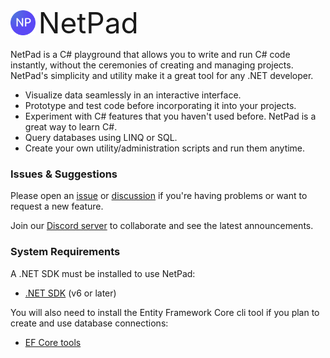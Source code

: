 <div style="display: flex; align-items: center; gap: 0.3rem; font-size: 46px">
    <img src="./images/logo/circle/64x64.png" style="height: 40px" /> NetPad
</div>

NetPad is a C# playground that allows you to write and run C# code instantly, without the ceremonies of creating and
managing projects. NetPad's simplicity and utility make it a great tool for any .NET developer.

- Visualize data seamlessly in an interactive interface.
- Prototype and test code before incorporating it into your projects.
- Experiment with C# features that you haven't used before. NetPad is a great way to learn C#.
- Query databases using LINQ or SQL.
- Create your own utility/administration scripts and run them anytime.

### Issues & Suggestions

Please open an [issue](https://github.com/tareqimbasher/NetPad/issues)
or [discussion](https://github.com/tareqimbasher/NetPad/discussions) if you're having problems
or want to request a new feature.

Join our [Discord server](https://discord.gg/FrgzNBYQFW) to collaborate and see the latest announcements.

### System Requirements

A .NET SDK must be installed to use NetPad:

* [.NET SDK](https://dotnet.microsoft.com/en-us/download) (v6 or later)

You will also need to install the Entity Framework Core cli tool if you plan to create and use database connections:

* [EF Core tools](https://learn.microsoft.com/en-us/ef/core/cli/dotnet)
